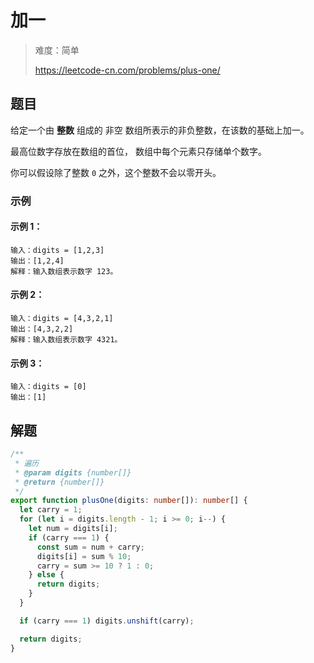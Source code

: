 # 加一

> 难度：简单
>
> https://leetcode-cn.com/problems/plus-one/

## 题目

给定一个由 **整数** 组成的 非空 数组所表示的非负整数，在该数的基础上加一。

最高位数字存放在数组的首位， 数组中每个元素只存储单个数字。

你可以假设除了整数 `0` 之外，这个整数不会以零开头。

### 示例

#### 示例 1：

```
输入：digits = [1,2,3]
输出：[1,2,4]
解释：输入数组表示数字 123。
```

#### 示例 2：

```
输入：digits = [4,3,2,1]
输出：[4,3,2,2]
解释：输入数组表示数字 4321。
```

#### 示例 3：

```
输入：digits = [0]
输出：[1]
```

## 解题

```typescript
/**
 * 遍历
 * @param digits {number[]}
 * @return {number[]}
 */
export function plusOne(digits: number[]): number[] {
  let carry = 1;
  for (let i = digits.length - 1; i >= 0; i--) {
    let num = digits[i];
    if (carry === 1) {
      const sum = num + carry;
      digits[i] = sum % 10;
      carry = sum >= 10 ? 1 : 0;
    } else {
      return digits;
    }
  }

  if (carry === 1) digits.unshift(carry);

  return digits;
}
```
